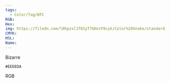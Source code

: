```yaml
---
tags:
  - Color/Tag/NTC
RGB:
Hex:
img: https://filedn.com/l0hpzxl1f01yT7GHxtF8cyk/Color%20Snake/standard_csv_to_svg/EEDEDA.svg
CMYK:
HSL:
Name:
---
```

Bizarre
```palette
#EEDEDA
```
RGB
